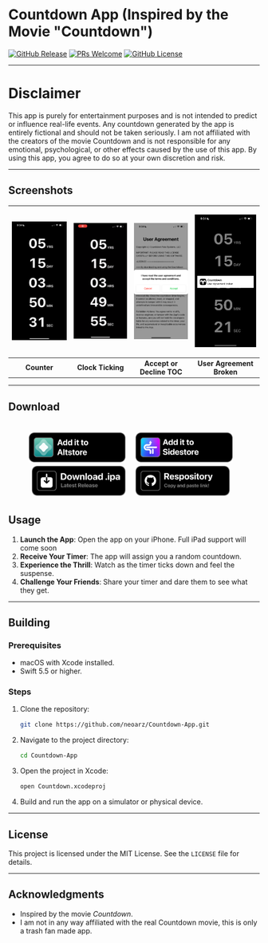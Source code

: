 # Countdown App (Inspired by the Movie "Countdown")

[![GitHub Release](https://img.shields.io/github/v/release/neoarz/Countdown-App?include_prereleases)](https://github.com/neoarz/Countdown-App/releases)
[![PRs Welcome](https://img.shields.io/badge/PRs-welcome-brightgreen.svg?style=flat-square)](https://github.com/neoarz/Countdown-App/pulls)
[![GitHub License](https://img.shields.io/github/license/neoarz/Countdown-App?color=%23C96FAD&cache=none)](https://github.com/neoarz/Countdown-App/blob/main/LICENSE)



---

# Disclaimer

This app is purely for entertainment purposes and is not intended to predict or influence real-life events. Any countdown generated by the app is entirely fictional and should not be taken seriously. I am not affiliated with the creators of the movie Countdown and is not responsible for any emotional, psychological, or other effects caused by the use of this app. By using this app, you agree to do so at your own discretion and risk.

---


## Screenshots

| <p align="center"><picture><source media="(prefers-color-scheme: dark)" srcset="https://raw.githubusercontent.com/neoarz/Countdown-App/main/Assets/Counter.PNG"><source media="(prefers-color-scheme: light)" srcset="https://raw.githubusercontent.com/neoarz/Countdown-App/main/Assets/Counter.PNG"><img alt="Sources" src="https://raw.githubusercontent.com/neoarz/Countdown-App/main/Assets/Counter.PNG" width="200"></picture></p> | <p align="center"><picture><source media="(prefers-color-scheme: dark)" srcset="https://raw.githubusercontent.com/neoarz/Countdown-App/main/Assets/ClockTicking.gif"><source media="(prefers-color-scheme: light)" srcset="https://raw.githubusercontent.com/neoarz/Countdown-App/main/Assets/ClockTicking.gif"><img alt="Store" src="https://raw.githubusercontent.com/neoarz/Countdown-App/main/Assets/ClockTicking.gif" width="200"></picture></p> | <p align="center"><picture><source media="(prefers-color-scheme: dark)" srcset="https://raw.githubusercontent.com/neoarz/Countdown-App/main/Assets/TOC.PNG"><source media="(prefers-color-scheme: light)" srcset="https://raw.githubusercontent.com/neoarz/Countdown-App/main/Assets/TOC.PNG"><img alt="Library" src="https://raw.githubusercontent.com/neoarz/Countdown-App/main/Assets/TOC.PNG" width="200"></picture></p> | <p align="center"><picture><source media="(prefers-color-scheme: dark)" srcset="https://raw.githubusercontent.com/neoarz/Countdown-App/main/Assets/User%20Agreement.PNG"><source media="(prefers-color-scheme: light)" srcset="https://raw.githubusercontent.com/neoarz/Countdown-App/main/Assets/User%20Agreement.PNG"><img alt="Signing" src="https://raw.githubusercontent.com/neoarz/Countdown-App/main/Assets/User%20Agreement.PNG" width="200"></picture></p> |
|:--:|:--:|:--:|:--:|
| **Counter** | **Clock Ticking** | **Accept or Decline TOC** | **User Agreement Broken** |

---
## Download

<h1 align="center">
<a href="https://tinyurl.com/ycxm9jj8"><img src="https://github.com/neoarz/Countdown-App/raw/main/Assets/AddtoAltstore.png" height="60"></a>
&nbsp;
<a href="https://tinyurl.com/cdsidestore"><img src="https://github.com/neoarz/Countdown-App/raw/main/Assets/AddtoSidestore.png" height="60"></a>
&nbsp;
<a href="https://github.com/neoarz/Countdown-App/releases/download/v1.4/Countdown.ipa"><img src="https://github.com/neoarz/Countdown-App/raw/main/Assets/downloadipa.png" height="60"></a>
&nbsp;
<a href="https://raw.githubusercontent.com/neoarz/Countdown-App/refs/heads/main/Countdown.json"><img src="https://github.com/neoarz/Countdown-App/raw/main/Assets/repo.png" height="60"></a>
   &nbsp;
</h1>



## Usage

1. **Launch the App**: Open the app on your iPhone. Full iPad support will come soon 
2. **Receive Your Timer**: The app will assign you a random countdown.
3. **Experience the Thrill**: Watch as the timer ticks down and feel the suspense.
4. **Challenge Your Friends**: Share your timer and dare them to see what they get.

---
   
## Building

### Prerequisites
- macOS with Xcode installed.
- Swift 5.5 or higher.

### Steps
1. Clone the repository:
   ```bash
   git clone https://github.com/neoarz/Countdown-App.git
   ```
2. Navigate to the project directory:
   ```bash
   cd Countdown-App
   ```
3. Open the project in Xcode:
   ```bash
   open Countdown.xcodeproj
   ```
4. Build and run the app on a simulator or physical device.

---

## License

This project is licensed under the MIT License. See the `LICENSE` file for details.

---

## Acknowledgments

- Inspired by the movie *Countdown*.
- I am not in any way affiliated with the real Countdown movie, this is only a trash fan made app.


